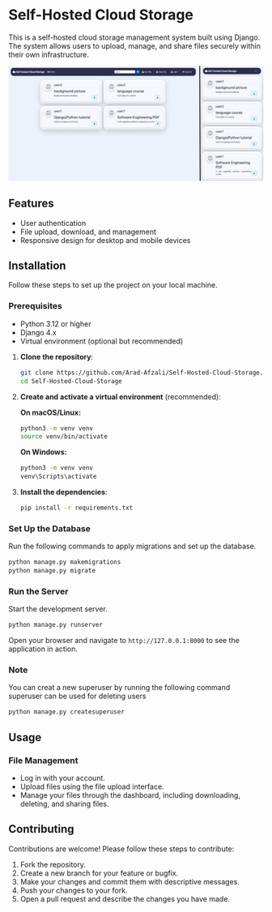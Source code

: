 # Self-Hosted Cloud Storage

This is a self-hosted cloud storage management system built using Django. The system allows users to upload, manage, and share files securely within their own infrastructure.

![alt text](<ss.png>)

## Features

- User authentication
- File upload, download, and management
- Responsive design for desktop and mobile devices

## Installation

Follow these steps to set up the project on your local machine.

### Prerequisites

- Python 3.12 or higher
- Django 4.x
- Virtual environment (optional but recommended)

1. **Clone the repository**:
    ```bash
    git clone https://github.com/Arad-Afzali/Self-Hosted-Cloud-Storage.git
    cd Self-Hosted-Cloud-Storage
    ```

2. **Create and activate a virtual environment** (recommended):
    
    **On macOS/Linux:**
    ```bash
    python3 -m venv venv
    source venv/bin/activate
    ```

    **On Windows:**
    ```cmd
    python3 -m venv venv
    venv\Scripts\activate
    ```

3. **Install the dependencies**:
    ```bash
    pip install -r requirements.txt
    ```

### Set Up the Database

Run the following commands to apply migrations and set up the database.

```bash
python manage.py makemigrations
python manage.py migrate
```

### Run the Server

Start the development server.

```bash
python manage.py runserver
```

Open your browser and navigate to `http://127.0.0.1:8000` to see the application in action.

### Note

You can creat a new superuser by running the following command  superuser can be used for deleting users  

```bash
python manage.py createsuperuser
```

## Usage

### File Management

- Log in with your account.
- Upload files using the file upload interface.
- Manage your files through the dashboard, including downloading, deleting, and sharing files.


## Contributing

Contributions are welcome! Please follow these steps to contribute:

1. Fork the repository.
2. Create a new branch for your feature or bugfix.
3. Make your changes and commit them with descriptive messages.
4. Push your changes to your fork.
5. Open a pull request and describe the changes you have made.
